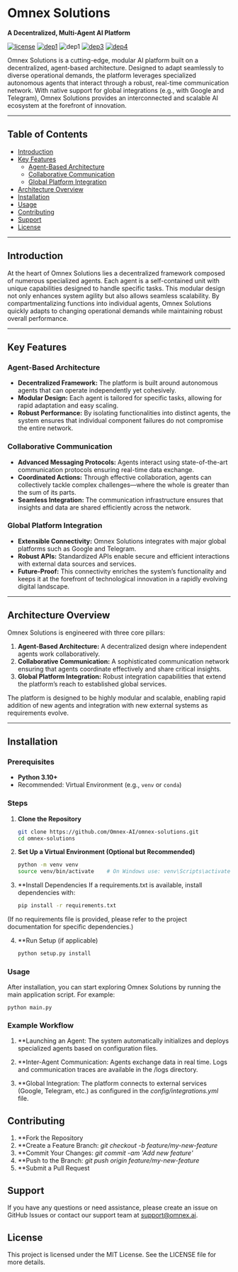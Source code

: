 # Omnex Solutions  
**A Decentralized, Multi-Agent AI Platform**

[![license](https://img.shields.io/packagist/l/doctrine/orm.svg)](https://github.com/Omnex-AI/omnex-solutions)
[![dep1](https://img.shields.io/badge/implementation-tensorflow-orange.svg)](https://www.tensorflow.org/)
![dep1](https://img.shields.io/badge/Python-3.8%2B-blue.svg)
[![dep3](https://img.shields.io/badge/status-active-brightgreen.svg)](https://github.com/Omnex-AI/omnex-solutions)
[![dep4](https://img.shields.io/badge/docker%20image-available-ff69b4.svg)](https://hub.docker.com/layers/site24x7/docker-agent/release1990/images/sha256-66aa35f69df70b910a2813dc90f9cba2fbc4126e4eac68851f9c96c377901dbb)
<br>

Omnex Solutions is a cutting-edge, modular AI platform built on a decentralized, agent-based architecture. Designed to adapt seamlessly to diverse operational demands, the platform leverages specialized autonomous agents that interact through a robust, real-time communication network. With native support for global integrations (e.g., with Google and Telegram), Omnex Solutions provides an interconnected and scalable AI ecosystem at the forefront of innovation.

---

## Table of Contents

- [Introduction](#introduction)
- [Key Features](#key-features)
  - [Agent-Based Architecture](#agent-based-architecture)
  - [Collaborative Communication](#collaborative-communication)
  - [Global Platform Integration](#global-platform-integration)
- [Architecture Overview](#architecture-overview)
- [Installation](#installation)
- [Usage](#usage)
- [Contributing](#contributing)
- [Support](#support)
- [License](#license)

---

## Introduction

At the heart of Omnex Solutions lies a decentralized framework composed of numerous specialized agents. Each agent is a self-contained unit with unique capabilities designed to handle specific tasks. This modular design not only enhances system agility but also allows seamless scalability. By compartmentalizing functions into individual agents, Omnex Solutions quickly adapts to changing operational demands while maintaining robust overall performance.

---

## Key Features

### Agent-Based Architecture

- **Decentralized Framework:** The platform is built around autonomous agents that can operate independently yet cohesively.
- **Modular Design:** Each agent is tailored for specific tasks, allowing for rapid adaptation and easy scaling.
- **Robust Performance:** By isolating functionalities into distinct agents, the system ensures that individual component failures do not compromise the entire network.

### Collaborative Communication

- **Advanced Messaging Protocols:** Agents interact using state-of-the-art communication protocols ensuring real-time data exchange.
- **Coordinated Actions:** Through effective collaboration, agents can collectively tackle complex challenges—where the whole is greater than the sum of its parts.
- **Seamless Integration:** The communication infrastructure ensures that insights and data are shared efficiently across the network.

### Global Platform Integration

- **Extensible Connectivity:** Omnex Solutions integrates with major global platforms such as Google and Telegram.
- **Robust APIs:** Standardized APIs enable secure and efficient interactions with external data sources and services.
- **Future-Proof:** This connectivity enriches the system’s functionality and keeps it at the forefront of technological innovation in a rapidly evolving digital landscape.

---

## Architecture Overview

Omnex Solutions is engineered with three core pillars:

1. **Agent-Based Architecture:** A decentralized design where independent agents work collaboratively.
2. **Collaborative Communication:** A sophisticated communication network ensuring that agents coordinate effectively and share critical insights.
3. **Global Platform Integration:** Robust integration capabilities that extend the platform’s reach to established global services.

The platform is designed to be highly modular and scalable, enabling rapid addition of new agents and integration with new external systems as requirements evolve.

---

## Installation

### Prerequisites

- **Python 3.10+**  
- Recommended: Virtual Environment (e.g., `venv` or `conda`)

### Steps

1. **Clone the Repository**

   ```bash
   git clone https://github.com/Omnex-AI/omnex-solutions.git
   cd omnex-solutions
   ```

2. **Set Up a Virtual Environment (Optional but Recommended)**
   ```bash
   python -m venv venv
   source venv/bin/activate    # On Windows use: venv\Scripts\activate
   ```

3. **Install Dependencies
If a requirements.txt is available, install dependencies with:
   ```bash
   pip install -r requirements.txt
   ```
(If no requirements file is provided, please refer to the project documentation for specific dependencies.)

4. **Run Setup (if applicable)
   ```bash
   python setup.py install
   ```

### Usage

After installation, you can start exploring Omnex Solutions by running the main application script. For example:
   ```
   python main.py
   ```
 
### Example Workflow

1. **Launching an Agent:
The system automatically initializes and deploys specialized agents based on configuration files.

2. **Inter-Agent Communication:
Agents exchange data in real time. Logs and communication traces are available in the /logs directory.


3. **Global Integration:
The platform connects to external services (Google, Telegram, etc.) as configured in the *config/integrations.yml* file.

## Contributing

1. **Fork the Repository
2. **Create a Feature Branch:
   *git checkout -b feature/my-new-feature*
3. **Commit Your Changes:
   *git commit -am 'Add new feature'*
4. **Push to the Branch:
   *git push origin feature/my-new-feature*
5. **Submit a Pull Request

## Support

If you have any questions or need assistance, please create an issue on GitHub Issues or contact our support team at support@omnex.ai.

## License

This project is licensed under the MIT License. See the LICENSE file for more details.
